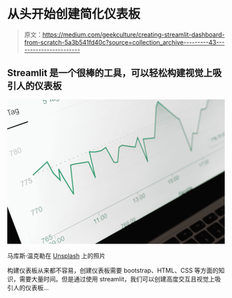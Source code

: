 # 从头开始创建简化仪表板

> 原文：<https://medium.com/geekculture/creating-streamlit-dashboard-from-scratch-5a3b541fd40c?source=collection_archive---------43----------------------->

## Streamlit 是一个很棒的工具，可以轻松构建视觉上吸引人的仪表板

![](img/11b131b12e95c9a625db29d7e30f0234.png)

马库斯·温克勒在 [Unsplash](https://unsplash.com/?utm_source=medium&utm_medium=referral) 上的照片

构建仪表板从来都不容易，创建仪表板需要 bootstrap、HTML、CSS 等方面的知识，需要大量时间。但是通过使用 streamlit，我们可以创建高度交互且视觉上吸引人的仪表板…